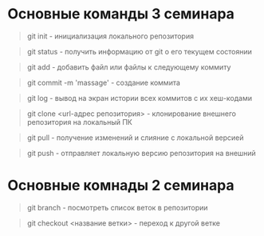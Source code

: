 # Основные команды 3 семинара

> git init - инициализация локального репозитория

> git status - получить информацию от git о его текущем состоянии

> git add - добавить файл или файлы к следующему коммиту

> git commit -m 'massage' - создание коммита

> git log - вывод на экран истории всех коммитов с их хеш-кодами

> git clone <url-адрес репозитория> - клонирование внешнего репозитория на локальный ПК

> git pull - получение изменений и слияние с локальной версией

> git push - отправляет локальную версию репозитория на внешний

# Основные комнады 2 семинара

> git branch - посмотреть список веток в репозитории

> git checkout <название ветки> - переход к другой ветке